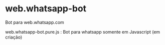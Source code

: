 # web.whatsapp-bot
Bot para web.whatsapp.com 

web.whatsapp-bot.pure.js : Bot para whatsapp somente em Javascript (em criação)
